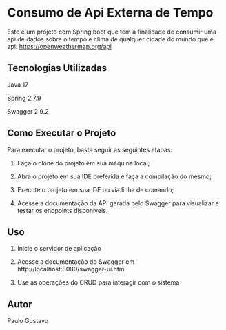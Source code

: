 # Consumo de Api Externa de Tempo

Este é um projeto com Spring boot que tem a finalidade de consumir uma api de dados sobre o tempo e clima de qualquer cidade do mundo que é  api: https://openweathermap.org/api

## Tecnologias Utilizadas

 Java 17
 
 Spring 2.7.9
 
 Swagger 2.9.2

## Como Executar o Projeto

 Para executar o projeto, basta seguir as seguintes etapas:

 1. Faça o clone do projeto em sua máquina local;
 
 2. Abra o projeto em sua IDE preferida e faça a compilação do mesmo;
 
 3. Execute o projeto em sua IDE ou via linha de comando;
 
 4. Acesse a documentação da API gerada pelo Swagger para visualizar e testar os endpoints disponíveis.
 
## Uso

 1. Inicie o servidor de aplicação
 
 2. Acesse a documentação do Swagger em http://localhost:8080/swagger-ui.html
 
 3. Use as operações do CRUD para interagir com o sistema

## Autor

 Paulo Gustavo
